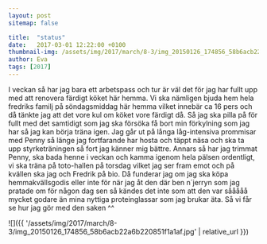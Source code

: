 ```yaml
---
layout: post
sitemap: false

title:  "status"
date:   2017-03-01 12:22:00 +0100
thumbnail-img: /assets/img/2017/march/8-3/img_20150126_174856_58b6acb22a6b220851f1a1af.jpg
author: Eva
tags: [2017]
---
```


I veckan så har jag bara ett arbetspass och tur är väl det för jag har fullt upp med att renovera färdigt köket här hemma. Vi ska nämligen bjuda hem hela fredriks familj på söndagsmiddag här hemma vilket innebär ca 16 pers och då tänkte jag att det vore kul om köket vore färdigt då. Så jag ska pilla på för fullt med det samtidigt som jag ska försöka få bort min förkylning som jag har så jag kan börja träna igen. Jag går ut på långa låg-intensiva prommisar med Penny så länge jag fortfarande har hosta och täppt näsa och ska ta upp styrketräningen så fort jag känner mig bättre. Annars så har jag trimmat Penny, ska bada henne i veckan och kamma igenom hela pälsen ordentligt, vi ska träna på toto-hallen på torsdag vilket jag ser fram emot och på kvällen ska jag och Fredrik på bio. Då funderar jag om jag ska köpa hemmakvällsgodis eller inte för när jag åt den där ben n´jerryn som jag pratade om för någon dag sen så kändes det inte som att den var sååååå mycket godare än mina nyttiga proteinglassar som jag brukar äta. Så vi får se hur jag gör med den saken ^^

![]({{ '/assets/img/2017/march/8-3/img_20150126_174856_58b6acb22a6b220851f1a1af.jpg'  | relative_url }})

